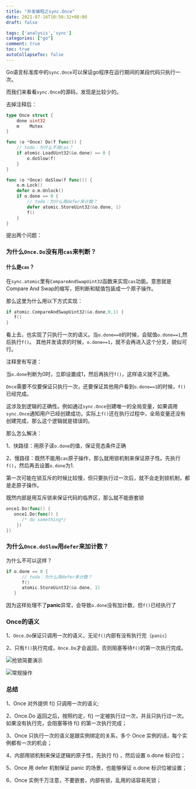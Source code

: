```yaml
---
title: "并发编程之sync.Once"
date: 2021-07-16T10:50:32+08:00
draft: false

tags: ['analysis','sync']
categories: ["go"]
comment: true
toc: true
autoCollapseToc: false
---
```


Go语言标准库中的`sync.Once`可以保证go程序在运行期间的某段代码只执行一次。

而我们来看看`sync.Once`的源码，发现是比较少的。

去掉注释后：

```go
type Once struct {
	done uint32
	m    Mutex
}

func (o *Once) Do(f func()) {
	// todo：为什么不用cas？
	if atomic.LoadUint32(&o.done) == 0 {
		o.doSlow(f)
	}
}

func (o *Once) doSlow(f func()) {
	o.m.Lock()
	defer o.m.Unlock()
	if o.done == 0 {
		// todo：为什么用defer来计数？
		defer atomic.StoreUint32(&o.done, 1)
		f()
	}
}
```

提出两个问题：

### 为什么`Once.Do`没有用`cas`来判断？

#### 什么是`cas`？

在`sync.atomic`里有`CompareAndSwapUint32`函数来实现`cas`功能。意思就是Compare And Swap的缩写，把判断和赋值包装成一个原子操作。

那么这里为什么用以下方式实现：

```go
if atomic.CompareAndSwapUint32(&o.done,0,1) {
   f()
}
```

看上去，也实现了只执行一次的语义。当`o.done==0`的时候，会赋值`o.done==1`,然后执行`f()`。
其他并发请求的时候，`o.done==1`，就不会再进入这个分支，貌似可行。

注释里有写道：

当`o.done`判断为0时，立即设置成1，然后再执行`f()`，这样语义就不正确。

`Once`需要不仅要保证只执行一次，还要保证其他用户看到`o.done==1`的时候，`f()`已经完成。

这涉及到逻辑的正确性。例如通过`sync.Once`创建唯一的全局变量，如果调用`sync.Once`通知用户已经创建成功，实际上`f()`还在执行过程中，全局变量还没有创建完成，那么这个逻辑就是错误的。

那么怎么解决：

1、快路径：用原子读`o.done`的值，保证竞态条件正确

2、慢路径：既然不能用`cas`原子操作，那么就用锁机制来保证原子性。先执行`f()`，然后再去设置`o.done`为1.

第一次可能在锁互斥的时候比较慢，但只要执行过一次后，就不会走到锁机制，都是走原子操作。

既然内部是用互斥锁来保证代码的临界区，那么就不能嵌套锁

```go
once1.Do(func() {
   once1.Do(func() {
      /* do something*/
    })
})
```

### 为什么`Once.doSlow`用`defer`来加计数？

为什么不可以这样？
```go
if o.done == 0 {
      // todo：为什么用defer来计数？
      f()
      atomic.StoreUint32(&o.done, 1)
   }
```

因为这样处理不了**panic**异常，会导致`o.done`没有加计数，但`f()`已经执行了

### Once的语义

1、`Once.Do`保证只调用一次的语义，无论`f()`内部有没有执行完（`panic`）

2、只有`f()`执行完成，`Once.Do`才会返回，否则阻塞等待`f()`的第一次执行完成。

![抢锁简要演示](https://cdn.jsdelivr.net/gh/betterfor/cloudImage/images/2021/07/16/640.png)

![常规操作](https://cdn.jsdelivr.net/gh/betterfor/cloudImage/images/2021/07/16/641.png)

### 总结

1、Once 对外提供 f() 只调用一次的语义;

2、Once.Do 返回之后，按照约定，f() 一定被执行过一次，并且只执行过一次。如果没有执行完，会阻塞等待 f() 的第一次执行完成；

3、Once 只执行一次的语义是跟实例绑定的关系，多个 Once 实例的话，每个实例都有一次的机会；

4、内部用锁机制来保证逻辑的原子性，先执行 f() ，然后设置 o.done 标识位；

5、Once 用 defer 机制保证 panic 的场景，也能够保证 o.done 标识位被设置；

6、Once 实例千万注意，不要嵌套，内部有锁，乱用的话容易死锁；